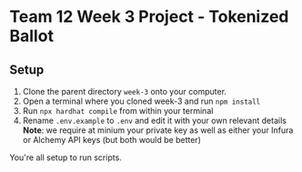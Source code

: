 # Team 12 Week 3 Project - Tokenized Ballot

## Setup
1. Clone the parent directory `week-3` onto your computer.
1. Open a terminal where you cloned week-3 and run `npm install`
1. Run `npx hardhat compile` from within your terminal
1. Rename `.env.example` to `.env` and edit it with your own relevant details  
**Note**: we require at minium your private key as well as either your Infura or Alchemy API keys (but both would be better)

You're all setup to run scripts.

